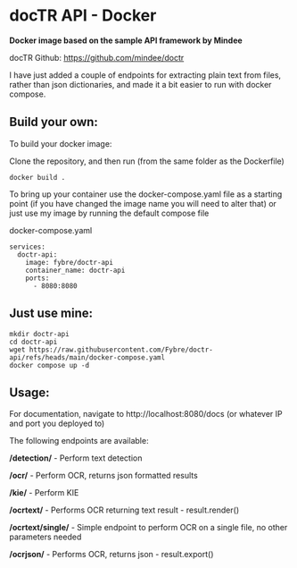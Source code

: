 # docTR API - Docker

**Docker image based on the sample API framework by Mindee**

docTR Github:
https://github.com/mindee/doctr

I have just added a couple of endpoints for extracting plain text from files, rather than json dictionaries, and made it a bit easier to run with docker compose.

## Build your own:
To build your docker image:

Clone the repository, and then run (from the same folder as the Dockerfile)

    docker build . 

To bring up your container use the docker-compose.yaml file as a starting point (if you have changed the image name you will need to alter that) or just use my image by running the default compose file

docker-compose.yaml
    
    services:
      doctr-api:
        image: fybre/doctr-api
        container_name: doctr-api
        ports:
          - 8080:8080

## Just use mine:
    mkdir doctr-api
    cd doctr-api
    wget https://raw.githubusercontent.com/Fybre/doctr-api/refs/heads/main/docker-compose.yaml
    docker compose up -d

## Usage:

For documentation, navigate to 
http://localhost:8080/docs
(or whatever IP and port you deployed to)

The following endpoints are available:

**/detection/** - Perform text detection

**/ocr/** - Perform OCR, returns json formatted results

**/kie/** - Perform KIE

**/ocrtext/** - Performs OCR returning text result - result.render()

**/ocrtext/single/** - Simple endpoint to perform OCR on a single file, no other parameters needed

**/ocrjson/** - Performs OCR, returns json - result.export()


